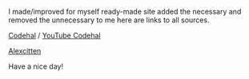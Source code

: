 I made/improved for myself ready-made site added the necessary and removed the unnecessary to me here are links to all sources.

<a href="https://ko-fi.com/s/80cefa6536" rel="nofollow">Codehal</a> / <a href="https://www.youtube.com/watch?v=Tkp3FDgOueM" rel="nofollow">YouTube Codehal</a>

<a href="https://github.com/Alexcitten" rel="nofollow">Alexcitten</a>

Have a nice day!
